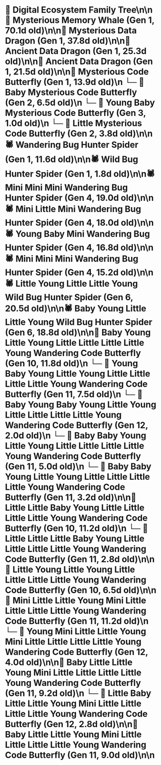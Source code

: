 # 🌳 Digital Ecosystem Family Tree\n\n🐋 Mysterious Memory Whale (Gen 1, 70.1d old)\n\n🐉 Mysterious Data Dragon (Gen 1, 37.8d old)\n\n🐉 Ancient Data Dragon (Gen 1, 25.3d old)\n\n🐉 Ancient Data Dragon (Gen 1, 21.5d old)\n\n🦋 Mysterious Code Butterfly (Gen 1, 13.9d old)\n  └─ 🦋 Baby Mysterious Code Butterfly (Gen 2, 6.5d old)\n    └─ 🦋 Young Baby Mysterious Code Butterfly (Gen 3, 1.0d old)\n  └─ 🦋 Little Mysterious Code Butterfly (Gen 2, 3.8d old)\n\n🕷️ Wandering Bug Hunter Spider (Gen 1, 11.6d old)\n\n🕷️ Wild Bug Hunter Spider (Gen 1, 1.8d old)\n\n🕷️ Mini Mini Mini Wandering Bug Hunter Spider (Gen 4, 19.0d old)\n\n🕷️ Mini Little Mini Wandering Bug Hunter Spider (Gen 4, 18.0d old)\n\n🕷️ Young Baby Mini Wandering Bug Hunter Spider (Gen 4, 16.8d old)\n\n🕷️ Mini Mini Mini Wandering Bug Hunter Spider (Gen 4, 15.2d old)\n\n🕷️ Little Young Little Little Young Wild Bug Hunter Spider (Gen 6, 20.5d old)\n\n🕷️ Baby Young Little Little Young Wild Bug Hunter Spider (Gen 6, 18.8d old)\n\n🦋 Baby Young Little Young Little Little Little Little Young Wandering Code Butterfly (Gen 10, 11.8d old)\n  └─ 🦋 Young Baby Young Little Young Little Little Little Little Young Wandering Code Butterfly (Gen 11, 7.5d old)\n    └─ 🦋 Baby Young Baby Young Little Young Little Little Little Little Young Wandering Code Butterfly (Gen 12, 2.0d old)\n  └─ 🦋 Baby Baby Young Little Young Little Little Little Little Young Wandering Code Butterfly (Gen 11, 5.0d old)\n  └─ 🦋 Baby Baby Young Little Young Little Little Little Little Young Wandering Code Butterfly (Gen 11, 3.2d old)\n\n🦋 Little Little Baby Young Little Little Little Little Young Wandering Code Butterfly (Gen 10, 11.2d old)\n  └─ 🦋 Little Little Little Baby Young Little Little Little Little Young Wandering Code Butterfly (Gen 11, 2.8d old)\n\n🦋 Little Young Little Young Little Little Little Little Young Wandering Code Butterfly (Gen 10, 6.5d old)\n\n🦋 Mini Little Little Young Mini Little Little Little Little Young Wandering Code Butterfly (Gen 11, 11.2d old)\n  └─ 🦋 Young Mini Little Little Young Mini Little Little Little Little Young Wandering Code Butterfly (Gen 12, 4.0d old)\n\n🦋 Baby Little Little Young Mini Little Little Little Little Young Wandering Code Butterfly (Gen 11, 9.2d old)\n  └─ 🦋 Little Baby Little Little Young Mini Little Little Little Little Young Wandering Code Butterfly (Gen 12, 2.8d old)\n\n🦋 Baby Little Little Young Mini Little Little Little Little Young Wandering Code Butterfly (Gen 11, 9.0d old)\n\n